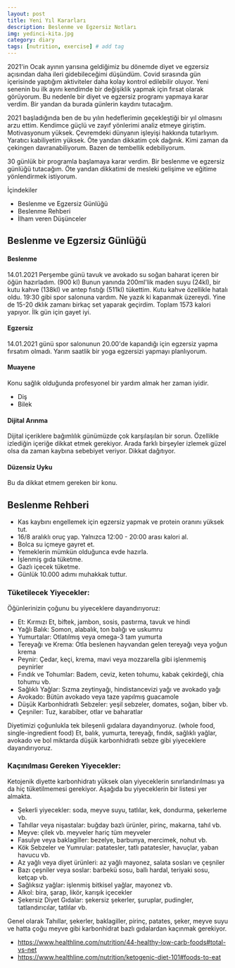 ```yaml
---
layout: post
title: Yeni Yıl Kararları
description: Beslenme ve Egzersiz Notları
img: yedinci-kita.jpg
category: diary
tags: [nutrition, exercise] # add tag
---
```


2021'in Ocak ayının yarısına geldiğimiz bu dönemde diyet ve egzersiz açısından daha ileri gidebileceğimi düşündüm.
Covid sırasında gün içerisinde yaptığım aktiviteler daha kolay kontrol edilebilir oluyor. Yeni senenin bu ilk ayını kendimde bir değişiklik yapmak için fırsat olarak görüyorum.
Bu nedenle bir diyet ve egzersiz programı yapmaya karar verdim. Bir yandan da burada günlerin kaydını tutacağım.

2021 başladığında ben de bu yılın hedeflerimin geçekleştiği bir yıl olmasını arzu ettim. Kendimce güçlü ve zayıf yönlerimi analiz etmeye giriştim. Motivasyonum yüksek. Çevremdeki dünyanın işleyişi hakkında tutarlıyım. Yaratıcı kabiliyetim yüksek. Öte yandan dikkatim çok dağınık. Kimi zaman da çekingen davranabiliyorum. Bazen de tembellik edebiliyorum.

30 günlük bir programla başlamaya karar verdim. Bir beslenme ve egzersiz günlüğü tutacağım. Öte yandan dikkatimi de mesleki gelişime ve eğitime yönlendirmek istiyorum.

İçindekiler
* Beslenme ve Egzersiz Günlüğü
* Beslenme Rehberi
* İlham veren Düşünceler

## Beslenme ve Egzersiz Günlüğü

#### Beslenme

14.01.2021 Perşembe günü tavuk ve avokado su soğan baharat içeren bir öğün hazırladım. (900 kl) Bunun yanında 200ml'lik maden suyu (24kl), bir kutu kahve (138kl) ve antep fıstığı (511kl) tükettim. Kutu kahve özellikle hatalı oldu. 19:30 gibi spor salonuna vardım. Ne yazık ki kapanmak üzereydi. Yine de 15-20 dklık zamanı birkaç set yaparak geçirdim. Toplam 1573 kalori yapıyor. İlk gün için gayet iyi.

#### Egzersiz

14.01.2021 günü spor salonunun 20.00'de kapandığı için egzersiz yapma fırsatım olmadı. Yarım saatlik bir yoga egzersizi yapmayı planlıyorum.

#### Muayene

Konu sağlık olduğunda profesyonel bir yardım almak her zaman iyidir. 

* Diş
* Bilek

#### Dijital Arınma

Dijital içeriklere bağımlılık günümüzde çok karşılaşılan bir sorun. Özellikle izlediğin içeriğe dikkat etmek gerekiyor. Arada farklı birşeyler izlemek güzel olsa da zaman kaybına sebebiyet veriyor. Dikkat dağıtıyor.

#### Düzensiz Uyku

Bu da dikkat etmem gereken bir konu.

## Beslenme Rehberi

* Kas kaybını engellemek için egzersiz yapmak ve protein oranını yüksek tut.
* 16/8 aralıklı oruç yap. Yalnızca 12:00 - 20:00 arası kalori al.
* Bolca su içmeye gayret et.
* Yemeklerin mümkün olduğunca evde hazırla.
* İşlenmiş gıda tüketme.
* Gazlı içecek tüketme.
* Günlük 10.000 adımı muhakkak tuttur.

### Tüketilecek Yiyecekler:

Öğünlerinizin çoğunu bu yiyeceklere dayandırıyoruz:

* Et: Kırmızı Et, biftek, jambon, sosis, pastırma, tavuk ve hindi
* Yağlı Balık: Somon, alabalık, ton balığı ve uskumru
* Yumurtalar: Otlatılmış veya omega-3 tam yumurta
* Tereyağı ve Krema: Otla beslenen hayvandan gelen tereyağı veya yoğun krema
* Peynir: Çedar, keçi, krema, mavi veya mozzarella gibi işlenmemiş peynirler
* Fındık ve Tohumlar: Badem, ceviz, keten tohumu, kabak çekirdeği, chia tohumu vb.
* Sağlıklı Yağlar: Sızma zeytinyağı, hindistancevizi yağı ve avokado yağı
* Avokado: Bütün avokado veya taze yapılmış guacamole
* Düşük Karbonhidratlı Sebzeler: yeşil sebzeler, domates, soğan, biber vb.
* Çeşniler: Tuz, karabiber, otlar ve baharatlar

Diyetimizi çoğunlukla tek bileşenli gıdalara dayandırıyoruz. (whole food, single-ingredient food)
Et, balık, yumurta, tereyağı, fındık, sağlıklı yağlar, avokado ve bol miktarda düşük karbonhidratlı sebze gibi yiyeceklere dayandırıyoruz.

### Kaçınılması Gereken Yiyecekler:

Ketojenik diyette karbonhidratı yüksek olan yiyeceklerin sınırlandırılması ya da hiç tüketilmemesi gerekiyor.
Aşağıda bu yiyeceklerin bir listesi yer almakta.

* Şekerli yiyecekler: soda, meyve suyu, tatlılar, kek, dondurma, şekerleme vb.
* Tahıllar veya nişastalar: buğday bazlı ürünler, pirinç, makarna, tahıl vb.
* Meyve: çilek vb. meyveler hariç tüm meyveler
* Fasulye veya baklagiller: bezelye, barbunya, mercimek, nohut vb.
* Kök Sebzeler ve Yumrular: patatesler, tatlı patatesler, havuçlar, yaban havucu vb.
* Az yağlı veya diyet ürünleri: az yağlı mayonez, salata sosları ve çeşniler
* Bazı çeşniler veya soslar: barbekü sosu, ballı hardal, teriyaki sosu, ketçap vb.
* Sağlıksız yağlar: işlenmiş bitkisel yağlar, mayonez vb.
* Alkol: bira, şarap, likör, karışık içecekler
* Şekersiz Diyet Gıdalar: şekersiz şekerler, şuruplar, pudingler, tatlandırıcılar, tatlılar vb.

Genel olarak Tahıllar, şekerler, baklagiller, pirinç, patates, şeker, meyve suyu ve hatta çoğu meyve gibi karbonhidrat bazlı gıdalardan kaçınmak gerekiyor.

* https://www.healthline.com/nutrition/44-healthy-low-carb-foods#total-vs-net
* https://www.healthline.com/nutrition/ketogenic-diet-101#foods-to-eat
